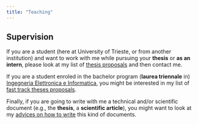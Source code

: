 ```yaml
---
title: "Teaching"
---
```


## Supervision
If you are a student (here at University of Trieste, or from another institution) and want to work with me while pursuing your **thesis** or **as an intern**, please look at my list of [thesis proposals](theses/) and then contact me.

If you are a student enroled in the bachelor program (**laurea triennale** in) [Ingegneria Elettronica e Informatica](https://corsi.units.it/in05/ingegneria-elettronica-informatica), you might be interested in my list of [fast track theses proposals](fast-track/).

Finally, if you are going to write with me a technical and/or scientific document (e.g., the **thesis**, a **scientific article**), you might want to look at my [advices on how to write](how-to-write/) this kind of documents.
